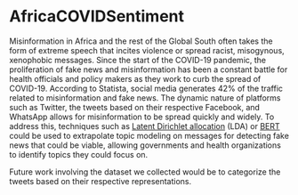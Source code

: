 # AfricaCOVIDSentiment

Misinformation in Africa and the rest of the Global South often takes the form of extreme speech that incites violence or spread racist, misogynous, xenophobic messages. Since the start of the COVID-19 pandemic, the proliferation of fake news and misinformation has been a constant battle for health officials and policy makers as they work to curb the spread of COVID-19. According to Statista, social media generates 42% of the traffic related to misinformation and fake news. The dynamic nature of platforms such as Twitter, 
the tweets based on their respective Facebook, and WhatsApp allows for  misinformation to be spread quickly and widely. To address this, techniques such as  [Latent Dirichlet allocation](https://en.wikipedia.org/wiki/Latent_Dirichlet_allocation) (LDA) or [BERT](https://arxiv.org/abs/1810.04805) could be used to extrapolate topic modeling on messages for detecting fake news that could be viable, allowing governments and health organizations to identify topics they could focus on. 


Future work involving the dataset we collected would be to categorize the tweets based on their respective representations.



